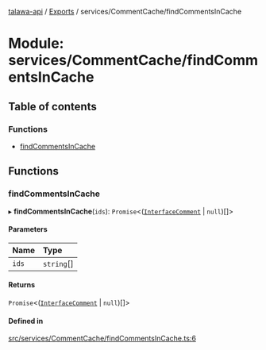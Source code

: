 [talawa-api](../README.md) / [Exports](../modules.md) / services/CommentCache/findCommentsInCache

# Module: services/CommentCache/findCommentsInCache

## Table of contents

### Functions

- [findCommentsInCache](services_CommentCache_findCommentsInCache.md#findcommentsincache)

## Functions

### findCommentsInCache

▸ **findCommentsInCache**(`ids`): `Promise`\<([`InterfaceComment`](../interfaces/models_Comment.InterfaceComment.md) \| ``null``)[]\>

#### Parameters

| Name | Type |
| :------ | :------ |
| `ids` | `string`[] |

#### Returns

`Promise`\<([`InterfaceComment`](../interfaces/models_Comment.InterfaceComment.md) \| ``null``)[]\>

#### Defined in

[src/services/CommentCache/findCommentsInCache.ts:6](https://github.com/PalisadoesFoundation/talawa-api/blob/b8b7d29/src/services/CommentCache/findCommentsInCache.ts#L6)
